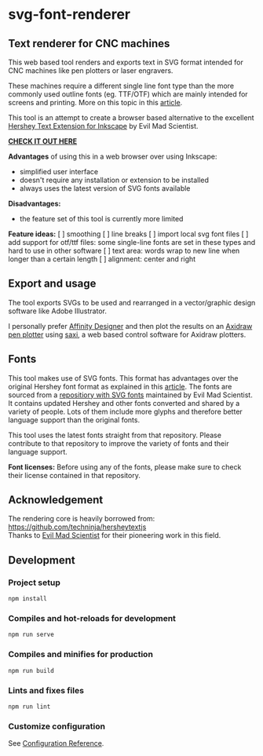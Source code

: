 # svg-font-renderer

## Text renderer for CNC machines

This web based tool renders and exports text in SVG format intended for CNC machines like pen plotters or laser engravers.

These machines require a different single line font type than the more commonly used outline fonts (eg. TTF/OTF) which are mainly intended for screens and printing. More on this topic in this [article](https://www.evilmadscientist.com/2011/hershey-text-an-inkscape-extension-for-engraving-fonts/).

This tool is an attempt to create a browser based alternative to the excellent [Hershey Text Extension for Inkscape](https://wiki.evilmadscientist.com/Hershey_Text) by Evil Mad Scientist. 

[**CHECK IT OUT HERE**](https://jvolker.github.io/svg-font-renderer/)

**Advantages** of using this in a web browser over using Inkscape:
- simplified user interface
- doesn't require any installation or extension to be installed
- always uses the latest version of SVG fonts available

**Disadvantages:**
- the feature set of this tool is currently more limited

**Feature ideas:**
[ ] smoothing
[ ] line breaks
[ ] import local svg font files
[ ] add support for otf/ttf files: some single-line fonts are set in these types and hard to use in other software
[ ] text area: words wrap to new line when longer than a certain length
[ ] alignment: center and right

## Export and usage

The tool exports SVGs to be used and rearranged in a vector/graphic design software like Adobe Illustrator. 

I personally prefer [Affinity Designer](https://affinity.serif.com/en-gb/designer/) and then plot the results on an [Axidraw pen plotter](https://axidraw.com/) using [saxi](https://github.com/nornagon/saxi/), a web based control software for Axidraw plotters.


## Fonts

This tool makes use of SVG fonts. This format has advantages over the original Hershey font format as explained in this [article](https://www.evilmadscientist.com/2019/hershey-text-v30/). The fonts are sourced from a [repositiory with SVG fonts](https://gitlab.com/oskay/svg-fonts) maintained by Evil Mad Scientist. It contains updated Hershey and other fonts converted and shared by a variety of people. Lots of them include more glyphs and therefore better language support than the original fonts.

This tool uses the latest fonts straight from that repository. Please contribute to that repository to improve the variety of fonts and their language support.

**Font licenses:** Before using any of the fonts, please make sure to check their license contained in that repository.

## Acknowledgement

The rendering core is heavily borrowed from: https://github.com/techninja/hersheytextjs  
Thanks to [Evil Mad Scientist](https://www.evilmadscientist.com/) for their pioneering work in this field.

## Development

### Project setup
```
npm install
```

### Compiles and hot-reloads for development
```
npm run serve
```

### Compiles and minifies for production
```
npm run build
```

### Lints and fixes files
```
npm run lint
```

### Customize configuration
See [Configuration Reference](https://cli.vuejs.org/config/).
